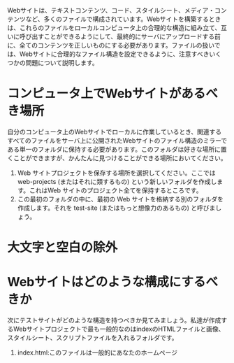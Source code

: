Webサイトは、テキストコンテンツ、コード、スタイルシート、メディア・コンテンツなど、多くのファイルで構成されています。Webサイトを構築するときは、これらのファイルをローカルコンピュータ上の合理的な構造に組み立て、互いに呼び出すことができるようにして、最終的にサーバにアップロードする前に、全てのコンテンツを正しいものにする必要があります。ファイルの扱いでは、Webサイトに合理的なファイル構造を設定できるように、注意すべきいくつかの問題について説明します。  


# コンピュータ上でWebサイトがあるべき場所

自分のコンピュータ上のWebサイトでローカルに作業しているとき、関連するすべてのファイルをサーバ上に公開されたWebサイトのファイル構造のミラーである単一のフォルダに保持する必要があります。このフォルダは好きな場所に置くことができますが、かんたんに見つけることができる場所においてください。
1. Web サイトプロジェクトを保存する場所を選択してください。ここでは web-projects (またはそれに類するもの) という新しいフォルダを作成します。これはWeb サイトのプロジェクト全てを保持するところです。
1. この最初のフォルダの中に、最初の Web サイトを格納する別のフォルダを作成します。それを test-site (またはもっと想像力のあるもの) と呼びましょう。

# 大文字と空白の除外
# Webサイトはどのような構成にするべきか
次にテストサイトがどのような構造を持つべきか見てみましょう。私達が作成するWebサイトプロジェクトで最も一般的なのはindexのHTMLファイルと画像、スタイルシート、スクリプトファイルを入れるフォルダです。
1. index.html:このファイルは一般的にあなたのホームページ